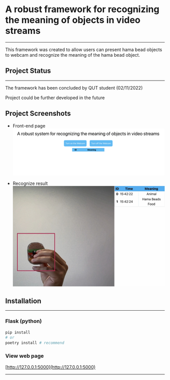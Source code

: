 # A robust framework for recognizing the meaning of objects in video streams

---

This framework was created to allow users can present hama bead objects to webcam and recognize the meaning of the hama bead object.

## Project Status

---

The framework has been concluded by QUT student (02/11/2022)


Project could be further developed in the future

## Project Screenshots

- Front-end page
  ![page](https://raw.githubusercontent.com/OOlong20/Hamabead-Framework/master/screenshots/website.png)

- Recognize result
  ![result](https://raw.githubusercontent.com/OOlong20/Hamabead-Framework/master/screenshots/result.jpeg)

## Installation

---

### Flask (python)

```bash
pip install
# or
poetry install # recommend
```

### View web page

[http://127.0.0.1:5000](http://127.0.0.1:5000)

---
